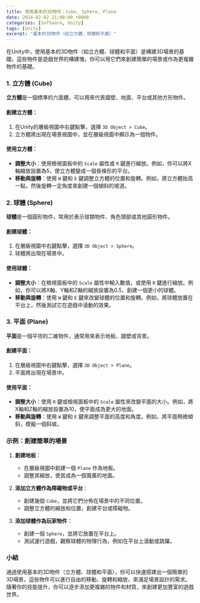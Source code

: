```yaml
---
title: 使用基本的3D物件：Cube, Sphere, Plane
date: 2024-02-02 21:00:00 +0800
categories: [Software, Unity]
tags: [Unity] 
excerpt: "基本的3D物件（如立方體、球體和平面）"
---
```


在Unity中，使用基本的3D物件（如立方體、球體和平面）是構建3D場景的基礎。這些物件是遊戲世界的構建塊，你可以用它們來創建簡單的場景或作為更複雜物件的基礎。

### 1. **立方體 (Cube)**

**立方體**是一個標準的六面體，可以用來代表牆壁、地面、平台或其他方形物件。

#### 創建立方體：
1. 在Unity的層級視圖中右鍵點擊，選擇 `3D Object > Cube`。
2. 立方體將出現在場景視圖中，並在層級視圖中顯示為一個物件。

#### 使用立方體：
- **調整大小**：使用檢視面板中的 `Scale` 屬性或 `R` 鍵進行縮放。例如，你可以將X軸縮放設置為5，使立方體變成一個長條形的平台。
- **移動與旋轉**：使用 `W` 鍵和 `E` 鍵調整立方體的位置和旋轉。例如，將立方體抬高一點，然後旋轉一定角度來創建一個傾斜的坡道。

### 2. **球體 (Sphere)**

**球體**是一個圓形物件，常用於表示球類物件、角色頭部或其他圓形物件。

#### 創建球體：
1. 在層級視圖中右鍵點擊，選擇 `3D Object > Sphere`。
2. 球體將出現在場景中。

#### 使用球體：
- **調整大小**：在檢視面板中的 `Scale` 屬性中輸入數值，或使用 `R` 鍵進行縮放。例如，你可以將X軸、Y軸和Z軸的縮放設置為0.5，創建一個更小的球體。
- **移動與旋轉**：使用 `W` 鍵和 `E` 鍵來改變球體的位置和旋轉。例如，將球體放置在平台上，然後測試它在遊戲中滾動的效果。

### 3. **平面 (Plane)**

**平面**是一個平坦的二維物件，通常用來表示地板、牆壁或背景。

#### 創建平面：
1. 在層級視圖中右鍵點擊，選擇 `3D Object > Plane`。
2. 平面將出現在場景中。

#### 使用平面：
- **調整大小**：使用 `R` 鍵或檢視面板中的 `Scale` 屬性來改變平面的大小。例如，將X軸和Z軸的縮放設置為10，使平面成為更大的地面。
- **移動與旋轉**：使用 `W` 鍵和 `E` 鍵來調整平面的高度和角度。例如，將平面稍微傾斜，模擬一個斜坡。

### 示例：創建簡單的場景

1. **創建地板**：
   - 在層級視圖中創建一個 `Plane` 作為地板。
   - 調整其縮放，使其成為一個寬廣的地面。
   
2. **添加立方體作為障礙物或平台**：
   - 創建幾個 `Cube`，並將它們分佈在場景中的不同位置。
   - 調整立方體的縮放和位置，創建平台或障礙物。

3. **添加球體作為玩家物件**：
   - 創建一個 `Sphere`，並將它放置在平台上。
   - 測試運行遊戲，觀察球體的物理行為，例如在平台上滾動或跳躍。

### 小結

通過使用基本的3D物件（立方體、球體和平面），你可以快速搭建出一個簡單的3D場景，這些物件可以進行自由的移動、旋轉和縮放，來滿足場景設計的需求。隨著你的技能提升，你可以逐步添加更複雜的物件和材質，來創建更加豐富的遊戲世界。
